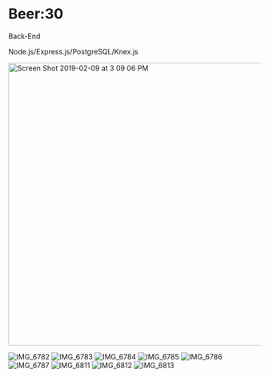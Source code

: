 # Beer:30

Back-End 

Node.js/Express.js/PostgreSQL/Knex.js

<img width="565" alt="Screen Shot 2019-02-09 at 3 09 06 PM" src="https://user-images.githubusercontent.com/40579877/57102992-dd6f2180-6ce1-11e9-9080-1871d4d7d941.png">

![IMG_6782](https://user-images.githubusercontent.com/40579877/57102983-dc3df480-6ce1-11e9-9659-2add5d2c2cc4.jpeg)
![IMG_6783](https://user-images.githubusercontent.com/40579877/57102984-dcd68b00-6ce1-11e9-9e91-667b6bcaceb9.jpeg)
![IMG_6784](https://user-images.githubusercontent.com/40579877/57102985-dcd68b00-6ce1-11e9-9890-ccd8147801dd.jpeg)
![IMG_6785](https://user-images.githubusercontent.com/40579877/57102986-dcd68b00-6ce1-11e9-9b9a-f2cd2d38b940.jpeg)
![IMG_6786](https://user-images.githubusercontent.com/40579877/57102987-dcd68b00-6ce1-11e9-841d-f146839c3fb4.jpeg)
![IMG_6787](https://user-images.githubusercontent.com/40579877/57102988-dcd68b00-6ce1-11e9-8909-0b68c6d2da27.jpeg)
![IMG_6811](https://user-images.githubusercontent.com/40579877/57102989-dcd68b00-6ce1-11e9-96a0-4b9cedcbb699.jpeg)
![IMG_6812](https://user-images.githubusercontent.com/40579877/57102990-dcd68b00-6ce1-11e9-8157-4c78107c56c0.jpeg)
![IMG_6813](https://user-images.githubusercontent.com/40579877/57102991-dcd68b00-6ce1-11e9-84a7-670f6b74c936.jpeg)

